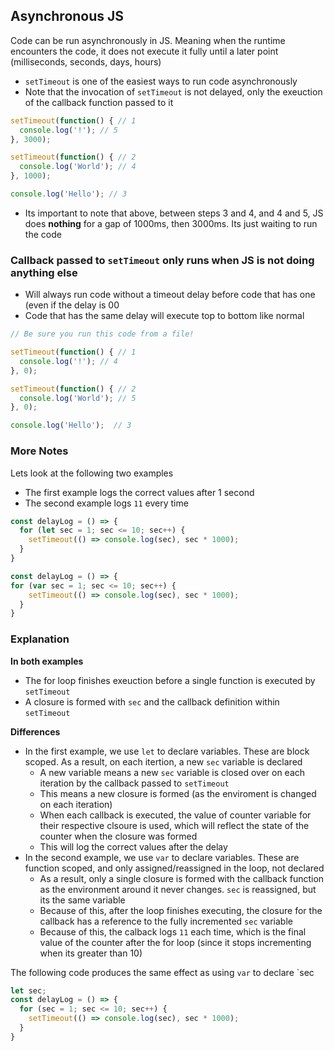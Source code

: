 ## Asynchronous JS ##
Code can be run asynchronously in JS. Meaning when the runtime encounters the code, it does not execute it fully until a later point (milliseconds, seconds, days, hours)
- `setTimeout` is one of the easiest ways to run code asynchronously
- Note that the invocation of `setTimeout` is not delayed, only the exeuction of the callback function passed to it

```javascript
setTimeout(function() { // 1
  console.log('!'); // 5
}, 3000);

setTimeout(function() { // 2
  console.log('World'); // 4
}, 1000);

console.log('Hello'); // 3
```

- Its important to note that above, between steps 3 and 4, and 4 and 5, JS does **nothing** for a gap of 1000ms, then 3000ms. Its just waiting to run the code

### Callback passed to `setTimeout` only runs when JS is not doing anything else ###
- Will always run code without a timeout delay before code that has one (even if the delay is 00
- Code that has the same delay will execute top to bottom like normal
```javascript
// Be sure you run this code from a file!

setTimeout(function() { // 1
  console.log('!'); // 4
}, 0);

setTimeout(function() { // 2
  console.log('World'); // 5
}, 0);

console.log('Hello');  // 3
```

### More Notes ###
Lets look at the following two examples
- The first example logs the correct values after 1 second
- The second example logs `11` every time
```javascript
const delayLog = () => {
  for (let sec = 1; sec <= 10; sec++) {
    setTimeout(() => console.log(sec), sec * 1000);
  }
}
```
```javascript
const delayLog = () => {
for (var sec = 1; sec <= 10; sec++) {
    setTimeout(() => console.log(sec), sec * 1000);
  }
}
```

### Explanation ###
**In both examples**
- The for loop finishes exeuction before a single function is executed by `setTimeout`
- A closure is formed with `sec` and the callback definition within `setTimeout`

**Differences**
- In the first example, we use `let` to declare variables. These are block scoped. As a result, on each itertion, a new `sec` variable is declared
  - A new variable means a new `sec` variable is closed over on each iteration by the callback passed to `setTimeout`
  - This means a new closure is formed (as the enviroment is changed on each iteration)
  - When each callback is executed, the value of counter variable for their respective clsoure is used, which will reflect the state of the counter when the closure   was formed
  - This will log the correct values after the delay
- In the second example, we use `var` to declare variables. These are function scoped, and only assigned/reassigned in the loop, not declared
  - As a result, only a single closure is formed with the callback function as the environment around it never changes. `sec` is reassigned, but its the same variable
  - Because of this, after the loop finishes executing, the closure for the callback has a reference to the fully incremented `sec` variable
  - Because of this, the calback logs `11` each time, which is the final value of the counter after the for loop (since it stops incrementing when its greater than 10)

The following code produces the same effect as using `var` to declare `sec
```javascript
let sec;
const delayLog = () => {
  for (sec = 1; sec <= 10; sec++) {
    setTimeout(() => console.log(sec), sec * 1000);
  }
}
```
